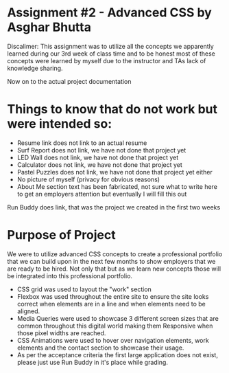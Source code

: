 # Assignment #2 - Advanced CSS by Asghar Bhutta
Discalimer: This assignment was to utilize all the concepts we apparently learned during our 3rd week of class time and to be honest most of these concepts were learned by myself due to the instructor and TAs lack of knowledge sharing.

Now on to the actual project documentation

# Things to know that do not work but were intended so:
- Resume link does not link to an actual resume
- Surf Report does not link, we have not done that project yet
- LED Wall does not link, we have not done that project yet
- Calculator does not link, we have not done that project yet
- Pastel Puzzles does not link, we have not done that project yet either
- No picture of myself (privacy for obvious reasons)
- About Me section text has been fabricated, not sure what to write here to get an employers attention but eventually I will fill this out

Run Buddy does link, that was the project we created in the first two weeks

# Purpose of Project
We were to utilize advanced CSS concepts to create a professional portfolio that we can build upon in the next few months to show employers that we are ready to be hired.  Not only that but as we learn new concepts those will be integrated into this professional portfolio.
- CSS grid was used to layout the "work" section
- Flexbox was used throughout the entire site to ensure the site looks correct when elements are in a line and when elements need to be aligned.
- Media Queries were used to showcase 3 different screen sizes that are common throughout this digital world making them Responsive when those pixel widths are reached.
- CSS Animations were used to hover over navigation elements, work elements and the contact section to showcase their usage.
- As per the acceptance criteria the first large application does not exist, please just use Run Buddy in it's place while grading.
